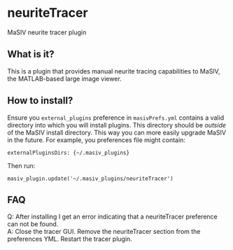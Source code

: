 # neuriteTracer
MaSIV neurite tracer plugin

## What is it?
This is a plugin that provides manual neurite tracing capabilities to MaSIV, the MATLAB-based large image viewer.  


## How to install?
Ensure you ``external_plugins`` preference in ``masivPrefs.yml`` contains a valid directory into which you will install plugins. This directory should be *outside* of the MaSIV install directory. This way you can more easily upgrade MaSIV in the future. For example, you preferences file might contain:

``
externalPluginsDirs: {~/.masiv_plugins}
``

Then run:

``masiv_plugin.update('~/.masiv_plugins/neuriteTracer')``


## FAQ
Q: After installing I get an error indicating that a neuriteTracer preference can not be found. 
<br >
A: Close the tracer GUI. Remove the neuriteTracer section from the preferences YML. Restart the tracer plugin. 